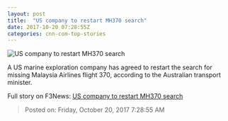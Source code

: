 ```yaml
---
layout: post
title:  "US company to restart MH370 search"
date: 2017-10-20 07:28:55Z
categories: cnn-com-top-stories
---
```


![US company to restart MH370 search](http://cdn.cnn.com/cnnnext/dam/assets/170817071501-01-mh370-hunt-file-super-tease.jpg)

A US marine exploration company has agreed to restart the search for missing Malaysia Airlines flight 370, according to the Australian transport minister.


Full story on F3News: [US company to restart MH370 search](http://www.f3nws.com/n/Z3bhyG)

> Posted on: Friday, October 20, 2017 7:28:55 AM
